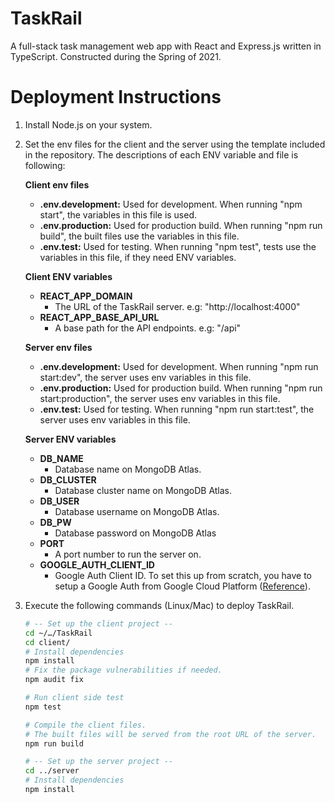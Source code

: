 # TaskRail
A full-stack task management web app with React and Express.js written in TypeScript.
Constructed during the Spring of 2021.   
 

# Deployment Instructions

1. Install Node.js on your system.
2. Set the env files for the client and the server using the template included in the repository. The descriptions of each ENV variable and file is following:

    **Client env files**

    - **.env.development:** Used for development. When running "npm start", the variables in this file is used.
    - **.env.production:** Used for production build. When running "npm run build", the built files use the variables in this file.
    - **.env.test:** Used for testing. When running "npm test", tests use the variables in this file, if they need ENV variables.

    **Client ENV variables**

    - **REACT_APP_DOMAIN**
        - The URL of the TaskRail server. e.g: "http://localhost:4000"
    - **REACT_APP_BASE_API_URL**
        - A base path for the API endpoints. e.g: "/api"

    **Server env files**

    - **.env.development:** Used for development. When running "npm run start:dev", the server uses env variables in this file.
    - **.env.production:** Used for production build. When running "npm run start:production",  the server uses env variables in this file.
    - **.env.test:** Used for testing. When running "npm run start:test",  the server uses env variables in this file.

    **Server ENV variables**

    - **DB_NAME**
        - Database name on MongoDB Atlas.
    - **DB_CLUSTER**
        - Database cluster name on MongoDB Atlas.
    - **DB_USER**
        - Database username on MongoDB Atlas.
    - **DB_PW**
        - Database password on MongoDB Atlas
    - **PORT**
        - A port number to run the server on.
    - **GOOGLE_AUTH_CLIENT_ID**
        - Google Auth Client ID. To set this up from scratch, you have to setup a Google Auth from Google Cloud Platform ([Reference](https://developers.google.com/identity/sign-in/web/sign-in)).

3. Execute the following commands (Linux/Mac) to deploy TaskRail.

    ```bash
    # -- Set up the client project --
    cd ~/…/TaskRail
    cd client/
    # Install dependencies
    npm install
    # Fix the package vulnerabilities if needed.
    npm audit fix

    # Run client side test
    npm test

    # Compile the client files. 
    # The built files will be served from the root URL of the server.
    npm run build 

    # -- Set up the server project --
    cd ../server
    # Install dependencies
    npm install
    ```